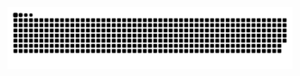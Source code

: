 <picture>
  <source media="(prefers-color-scheme: dark)" srcset="https://raw.githubusercontent.com/yarkincaner/yarkincaner/output/github-contribution-grid-snake-dark.svg">
  <source media="(prefers-color-scheme: light)" srcset="https://raw.githubusercontent.com/yarkincaner/yarkincaner/output/github-contribution-grid-snake.svg">
  <img alt="github contribution grid snake animation" src="https://raw.githubusercontent.com/yarkincaner/yarkincaner/output/github-contribution-grid-snake.svg">
</picture>